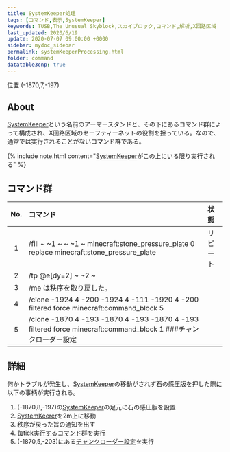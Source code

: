 ```yaml
---
title: SystemKeeper処理
tags: [コマンド,表示,SystemKeeper]
keywords: TUSB,The Unusual Skyblock,スカイブロック,コマンド,解析,X回路区域
last_updated: 2020/6/19
update: 2020-07-07 09:00:00 +0000
sidebar: mydoc_sidebar
permalink: systemKeeperProcessing.html
folder: command
datatable3cnp: true
---
```

<span class="label label-primary">位置 (-1870,7,-197)</span>

## About

[SystemKeeper](TUSB_Analysis_Entity.html)という名前のアーマースタンドと、その下にあるコマンド群によって構成され、X回路区域のセーフティーネットの役割を担っている。なので、通常では実行されることがないコマンド群である。

{% include note.html content="[SystemKeeper](TUSB_Analysis_Entity.html#systemkeeper)がこの上にいる限り実行される" %}

## コマンド群

<div class="datatable3cnp-begin"></div>

|No.|コマンド|状態|
|:-:|:-|:-|
|1|/fill ~ ~1 ~ ~ ~1 ~ minecraft:stone_pressure_plate 0 replace minecraft:stone_pressure_plate|リピート|
|2|/tp @e[dy=2] ~ ~2 ~|
|3|/me は秩序を取り戻した。|
|4|/clone -1924 4 -200 -1924 4 -111 -1920 4 -200 filtered force minecraft:command_block 5|
|5|/clone -1870 4 -193 -1870 4 -193 -1870 4 -193 filtered force minecraft:command_block 1 ###チャンクローダー設定|

<div class="datatable3cnp-end"></div>

## 詳細

何かトラブルが発生し、[SystemKeeper](TUSB_Analysis_Entity.html)の移動がされず石の感圧版を押した際に以下の事柄が実行される。

1. (-1870,8,-197)の[SystemKeeper](TUSB_Analysis_Entity.html)の足元に石の感圧版を設置
2. [SystemKeerer](TUSB_Analysis_Entity.html)を2m上に移動
3. 秩序が戻った旨の通知を出す
4. [毎tick実行するコマンド群](mainclockProcessing.html#毎tick実行するコマンド群)を実行
5. (-1870,5,-203)にある[チャンクローダー設定](furnaceProcessing.html)を実行
